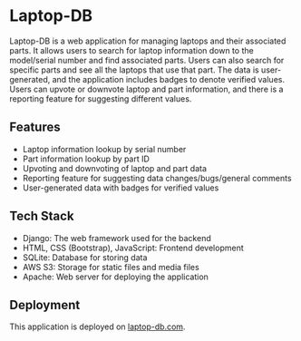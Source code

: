 # Laptop-DB

Laptop-DB is a web application for managing laptops and their associated parts. It allows users to search for laptop information down to the model/serial number and find associated parts. Users can also search for specific parts and see all the laptops that use that part. The data is user-generated, and the application includes badges to denote verified values. Users can upvote or downvote laptop and part information, and there is a reporting feature for suggesting different values.

## Features

- Laptop information lookup by serial number
- Part information lookup by part ID
- Upvoting and downvoting of laptop and part data
- Reporting feature for suggesting data changes/bugs/general comments
- User-generated data with badges for verified values

## Tech Stack

- Django: The web framework used for the backend
- HTML, CSS (Bootstrap), JavaScript: Frontend development
- SQLite: Database for storing data
- AWS S3: Storage for static files and media files
- Apache: Web server for deploying the application

## Deployment

This application is deployed on [laptop-db.com](https://www.laptop-db.com).